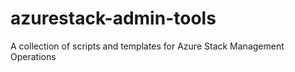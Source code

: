# azurestack-admin-tools
A collection of scripts and templates for Azure Stack Management Operations
